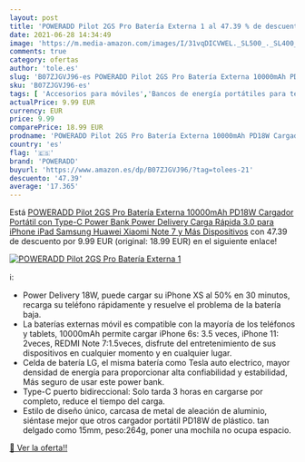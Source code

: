 ```yaml
---
layout: post
title: 'POWERADD Pilot 2GS Pro Batería Externa 1 al 47.39 % de descuento'
date: 2021-06-28 14:34:49
image: 'https://m.media-amazon.com/images/I/31vqDICVWEL._SL500_._SL400_.jpg'
comments: true
category: ofertas
author: 'tole.es'
slug: 'B07ZJGVJ96-es POWERADD Pilot 2GS Pro Batería Externa 10000mAh PD18W...'
sku: 'B07ZJGVJ96-es'
tags: [ 'Accesorios para móviles','Bancos de energía portátiles para teléfonos móviles','Cargadores para móviles','Comunicación móvil y accesorios','Electrónica','ipad','iphone','poweradd', ]
actualPrice: 9.99 EUR
currency: EUR
price: 9.99
comparePrice: 18.99 EUR
prodname: 'POWERADD Pilot 2GS Pro Batería Externa 10000mAh PD18W Cargador Portátil con Type-C Power Bank Power Delivery Carga Rápida 3.0 para iPhone  iPad  Samsung  Huawei  Xiaomi Note 7 y Más Dispositivos'
country: 'es'
flag: '🇪🇸'
brand: 'POWERADD'
buyurl: 'https://www.amazon.es/dp/B07ZJGVJ96/?tag=tolees-21'
descuento: '47.39'
average: '17.365'
---
```


Está [POWERADD Pilot 2GS Pro Batería Externa 10000mAh PD18W Cargador Portátil con Type-C Power Bank Power Delivery Carga Rápida 3.0 para iPhone  iPad  Samsung  Huawei  Xiaomi Note 7 y Más Dispositivos](https://www.amazon.es/dp/B07ZJGVJ96/?tag=tolees-21) con 47.39 de descuento por 9.99 EUR (original: 18.99 EUR) en el siguiente enlace!

[![POWERADD Pilot 2GS Pro Batería Externa 1](https://m.media-amazon.com/images/I/31vqDICVWEL._SL500_._SL400_.jpg)](https://www.amazon.es/dp/B07ZJGVJ96/?tag=tolees-21)

ℹ️:

- Power Delivery 18W, puede cargar su iPhone XS al 50% en 30 minutos, recarga su teléfono rápidamente y resuelve el problema de la batería baja.
- La baterías externas móvil es compatible con la mayoría de los teléfonos y tablets, 10000mAh permite cargar iPhone 6s: 3.5 veces, iPhone 11: 2veces, REDMI Note 7:1.5veces, disfrute del entretenimiento de sus dispositivos en cualquier momento y en cualquier lugar.
- Celda de batería LG, el misma batería como Tesla auto electrico, mayor densidad de energía para proporcionar alta confiabilidad y estabilidad, Más seguro de usar este power bank.
- Type-C puerto bidireccional: Solo tarda 3 horas en cargarse por completo, reduce el tiempo del carga.
- Estilo de diseño único, carcasa de metal de aleación de aluminio, siéntase mejor que otros cargador portátil PD18W de plástico. tan delgado como 15mm, peso:264g, poner una mochila no ocupa espacio.

[🛒 Ver la oferta!!](https://www.amazon.es/dp/B07ZJGVJ96/?tag=tolees-21)
